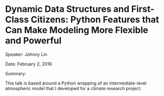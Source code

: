 Dynamic Data Structures and First-Class Citizens: Python Features that Can Make Modeling More Flexible and Powerful
=======

Speaker: Johnny Lin

Date: February 2, 2016

Summary:

This talk is based around a Python wrapping of an intermediate-level atmospheric model that I developed for a climate research project.
